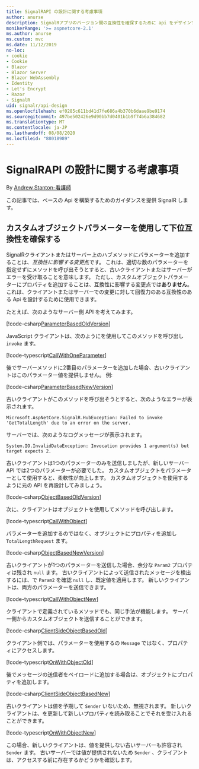 ```yaml
---
title: SignalRAPI の設計に関する考慮事項
author: anurse
description: SignalRアプリのバージョン間の互換性を確保するために api をデザインする方法について説明します。
monikerRange: '>= aspnetcore-2.1'
ms.author: anurse
ms.custom: mvc
ms.date: 11/12/2019
no-loc:
- cookie
- Cookie
- Blazor
- Blazor Server
- Blazor WebAssembly
- Identity
- Let's Encrypt
- Razor
- SignalR
uid: signalr/api-design
ms.openlocfilehash: ef0285c611bd41d7fe686a4b370b6daae9be9174
ms.sourcegitcommit: 497be502426e9d90bb7d0401b1b9f74b6a384682
ms.translationtype: MT
ms.contentlocale: ja-JP
ms.lasthandoff: 08/08/2020
ms.locfileid: "88018989"
---
```

# <a name="no-locsignalr-api-design-considerations"></a>SignalRAPI の設計に関する考慮事項

By [Andrew Stanton-看護師](https://twitter.com/anurse)

この記事では、ベースの Api を構築するためのガイダンスを提供 SignalR します。

## <a name="use-custom-object-parameters-to-ensure-backwards-compatibility"></a>カスタムオブジェクトパラメーターを使用して下位互換性を確保する

SignalRクライアントまたはサーバー上のハブメソッドにパラメーターを追加することは、*互換性に影響する変更*点です。 これは、適切な数のパラメーターを指定せずにメソッドを呼び出そうとすると、古いクライアントまたはサーバーがエラーを受け取ることを意味します。 ただし、カスタムオブジェクトパラメーターにプロパティを追加することは、互換性に影響する変更点では**ありません**。 これは、クライアントまたはサーバーでの変更に対して回復力のある互換性のある Api を設計するために使用できます。

たとえば、次のようなサーバー側 API を考えてみます。

[!code-csharp[ParameterBasedOldVersion](api-design/sample/Samples.cs?name=ParameterBasedOldVersion)]

JavaScript クライアントは、次のようにを使用してこのメソッドを呼び出し `invoke` ます。

[!code-typescript[CallWithOneParameter](api-design/sample/Samples.ts?name=CallWithOneParameter)]

後でサーバーメソッドに2番目のパラメーターを追加した場合、古いクライアントはこのパラメーター値を提供しません。 例:

[!code-csharp[ParameterBasedNewVersion](api-design/sample/Samples.cs?name=ParameterBasedNewVersion)]

古いクライアントがこのメソッドを呼び出そうとすると、次のようなエラーが表示されます。

```
Microsoft.AspNetCore.SignalR.HubException: Failed to invoke 'GetTotalLength' due to an error on the server.
```

サーバーでは、次のようなログメッセージが表示されます。

```
System.IO.InvalidDataException: Invocation provides 1 argument(s) but target expects 2.
```

古いクライアントは1つのパラメーターのみを送信しましたが、新しいサーバー API では2つのパラメーターが必要でした。 カスタムオブジェクトをパラメーターとして使用すると、柔軟性が向上します。 カスタムオブジェクトを使用するように元の API を再設計してみましょう。

[!code-csharp[ObjectBasedOldVersion](api-design/sample/Samples.cs?name=ObjectBasedOldVersion)]

次に、クライアントはオブジェクトを使用してメソッドを呼び出します。

[!code-typescript[CallWithObject](api-design/sample/Samples.ts?name=CallWithObject)]

パラメーターを追加するのではなく、オブジェクトにプロパティを追加し `TotalLengthRequest` ます。

[!code-csharp[ObjectBasedNewVersion](api-design/sample/Samples.cs?name=ObjectBasedNewVersion&highlight=4,9-13)]

古いクライアントが1つのパラメーターを送信した場合、余分な `Param2` プロパティは残され `null` ます。 古いクライアントによって送信されたメッセージを検出するには、で `Param2` を確認 `null` し、既定値を適用します。 新しいクライアントは、両方のパラメーターを送信できます。

[!code-typescript[CallWithObjectNew](api-design/sample/Samples.ts?name=CallWithObjectNew)]

クライアントで定義されているメソッドでも、同じ手法が機能します。 サーバー側からカスタムオブジェクトを送信することができます。

[!code-csharp[ClientSideObjectBasedOld](api-design/sample/Samples.cs?name=ClientSideObjectBasedOld)]

クライアント側では、パラメーターを使用するの `Message` ではなく、プロパティにアクセスします。

[!code-typescript[OnWithObjectOld](api-design/sample/Samples.ts?name=OnWithObjectOld)]

後でメッセージの送信者をペイロードに追加する場合は、オブジェクトにプロパティを追加します。

[!code-csharp[ClientSideObjectBasedNew](api-design/sample/Samples.cs?name=ClientSideObjectBasedNew&highlight=5)]

古いクライアントは値を予期して `Sender` いないため、無視されます。 新しいクライアントは、を更新して新しいプロパティを読み取ることでそれを受け入れることができます。

[!code-typescript[OnWithObjectNew](api-design/sample/Samples.ts?name=OnWithObjectNew&highlight=2-5)]

この場合、新しいクライアントは、値を提供しない古いサーバーも許容され `Sender` ます。 古いサーバーでは値が提供されないため `Sender` 、クライアントは、アクセスする前に存在するかどうかを確認します。
